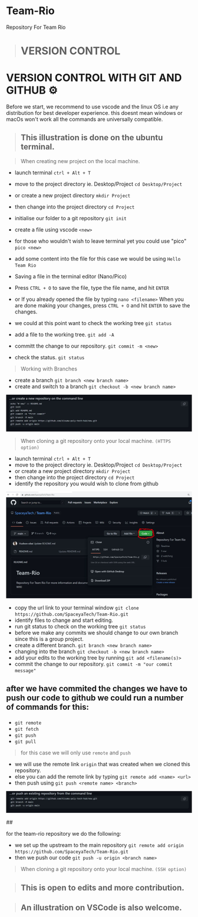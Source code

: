 # Team-Rio
Repository For Team Rio

> # VERSION CONTROL 

# VERSION CONTROL WITH GIT AND GITHUB :gear:


<p> Before we start, we recommend to use  vscode and the linux OS i.e any distribution for best developer experience. this doesnt mean windows or macOs won't work all the commands are universally compatible. 
</p> 

> ## This illustration is done on the ubuntu terminal. 

> When creating new project on the local machine.
*  launch terminal ``` ctrl + Alt + T ```
*  move to the project directory ie. Desktop/Project  ```cd Desktop/Project ```
*  or create a new project directory ```mkdir Project```
*  then change into the project directory ```cd Project```

*  initialise our folder to a git repository ```git init```
*  create a file using vscode ```<new>``` 
*  for those who wouldn't wish to leave terminal yet you could use "pico" ```pico <new>```
*  add some content into the file for this case we would be using ```Hello Team Rio```
* Saving a file in the terminal editor (Nano/Pico) 
* Press ```CTRL + O``` to save the file, type the file name, and hit ```ENTER```
* or If you already opened the file by typing ```nano <filename>``` When you are done making your changes, press ```CTRL + O``` and hit ```ENTER``` to save the changes.
*  we could at this point want to check the working tree ```git status```
*  add a file to the working tree. ```git add -A```
*  committ the change to our repository. ```git commit -m <new>```
*  check the status. ```git status```
> Working with Branches
*  create a branch  ```git branch <new branch name>```
*  create and switch to a branch ```git checkout -b <new branch name>```

<p float="left">
<img src="screenshots/push-2.jpg" width="600px" />
</p>

> When cloning a git repository onto your local machine. ```(HTTPS option)```
*  launch terminal ``` ctrl + Alt + T ```
*  move to the project directory ie. Desktop/Project  ```cd Desktop/Project ```
*  or create a new project directory ```mkdir Project```
*  then change into the project directory ```cd Project```
* identify the repository you would wish to clone from github
<p float="left">
<img src="screenshots/clone-1.jpg" width="600px" />
</p>

* copy the url link to your terminal window ```git clone https://github.com/SpaceyaTech/Team-Rio.git```
* identify files to change and start editing.
* run git status to check on the working tree ```git status```
* before we make any commits we should change to our own branch since this is a group project. 
*  create a different branch.  ```git branch <new branch name>```
* changing into the branch ```git checkout -b <new branch name>```
* add your edits to the working tree by running ```git add <filename(s)>```
* commit the change to our repository. ```git commit -m "our commit message" ```
## <p> after we have commited the changes we have to push our code to github we could run a number of commands for this: </p>
* ```git remote```
* ```git fetch```
* ```git push```
* ```git pull```

> for this case we will only use ```remote``` and ```push```
* we will use the remote link ```origin``` that was created when we cloned this repository. 
* else you can add the remote link by typing ```git remote add <name> <url>``` 
* then push using ```git push <remote name> <branch>```
<p float="left">
<img src="screenshots/push-1.jpg" width="600px" />
</p>
## <p>for the team-rio repository we do the following:</p>

* we set up the upstream to the main repository ```git remote add origin https://github.com/SpaceyaTech/Team-Rio.git```
* then we push our code ```git push -u origin <branch name>```

> When cloning a git repository onto your local machine. ```(SSH option)```

> ## This is open to edits and more contribution.

> ## An illustration on VSCode is also welcome.